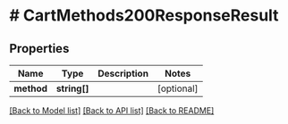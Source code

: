 # # CartMethods200ResponseResult

## Properties

Name | Type | Description | Notes
------------ | ------------- | ------------- | -------------
**method** | **string[]** |  | [optional]

[[Back to Model list]](../../README.md#models) [[Back to API list]](../../README.md#endpoints) [[Back to README]](../../README.md)
